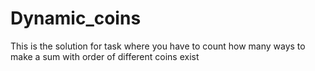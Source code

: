 # Dynamic_coins
This is the solution for task where you have to count how many ways to make a sum with order of different coins exist
